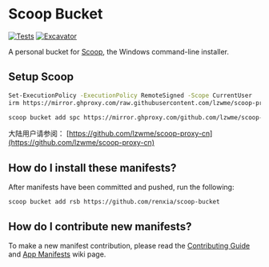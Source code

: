 # Scoop Bucket

<!-- Uncomment the following line after replacing placeholders -->
[![Tests](https://github.com/renxia/scoop-bucket/actions/workflows/ci.yml/badge.svg)](https://github.com/renxia/scoop-bucket/actions/workflows/ci.yml) [![Excavator](https://github.com/renxia/scoop-bucket/actions/workflows/excavator.yml/badge.svg)](https://github.com/renxia/scoop-bucket/actions/workflows/excavator.yml)

A personal bucket for [Scoop](https://scoop.sh), the Windows command-line installer.

## Setup Scoop

```bash
Set-ExecutionPolicy -ExecutionPolicy RemoteSigned -Scope CurrentUser
irm https://mirror.ghproxy.com/raw.githubusercontent.com/lzwme/scoop-proxy-cn/master/install.ps1 | iex

scoop bucket add spc https://mirror.ghproxy.com/github.com/lzwme/scoop-proxy-cn
```

大陆用户请参阅： [https://github.com/lzwme/scoop-proxy-cn](https://github.com/lzwme/scoop-proxy-cn)

## How do I install these manifests?

After manifests have been committed and pushed, run the following:

```pwsh
scoop bucket add rsb https://github.com/renxia/scoop-bucket
```

## How do I contribute new manifests?

To make a new manifest contribution, please read the [Contributing
Guide](https://github.com/ScoopInstaller/.github/blob/main/.github/CONTRIBUTING.md)
and [App Manifests](https://github.com/ScoopInstaller/Scoop/wiki/App-Manifests)
wiki page.
